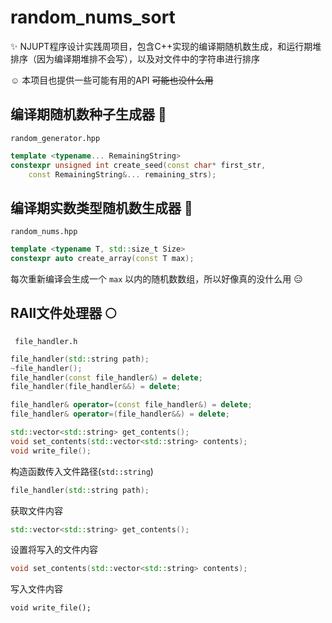 # random_nums_sort

:sparkles: NJUPT程序设计实践周项目，包含C++实现的编译期随机数生成，和运行期堆排序（因为编译期堆排不会写），以及对文件中的字符串进行排序

:relaxed: 本项目也提供一些可能有用的API ~~可能也没什么用~~ 

## 编译期随机数种子生成器 :pizza:

`random_generator.hpp`

```cpp
template <typename... RemainingString>
constexpr unsigned int create_seed(const char* first_str,
    const RemainingString&... remaining_strs);
 ```

## 编译期实数类型随机数生成器 :tulip:

`random_nums.hpp`

```cpp
template <typename T, std::size_t Size>
constexpr auto create_array(const T max);
```

每次重新编译会生成一个 `max` 以内的随机数数组，所以好像真的没什么用 :expressionless:

## RAII文件处理器 :full_moon:

` file_handler.h`

```cpp
file_handler(std::string path);
~file_handler();
file_handler(const file_handler&) = delete;
file_handler(file_handler&&) = delete;

file_handler& operator=(const file_handler&) = delete;
file_handler& operator=(file_handler&&) = delete;

std::vector<std::string> get_contents();
void set_contents(std::vector<std::string> contents);
void write_file();
```

构造函数传入文件路径(`std::string`)

```cpp
file_handler(std::string path);
```

获取文件内容

```cpp
std::vector<std::string> get_contents();
```

设置将写入的文件内容

```cpp
void set_contents(std::vector<std::string> contents);
```

写入文件内容

```
void write_file();
```
